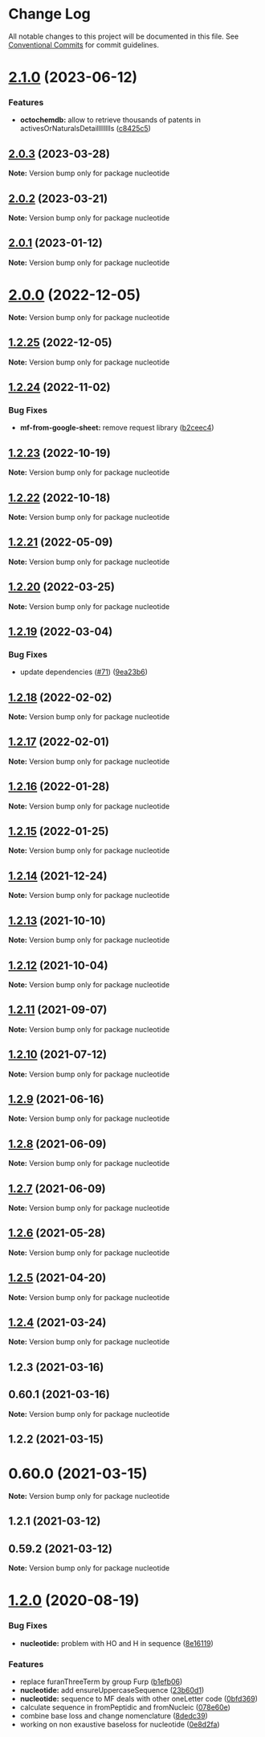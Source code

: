 # Change Log

All notable changes to this project will be documented in this file.
See [Conventional Commits](https://conventionalcommits.org) for commit guidelines.

# [2.1.0](https://github.com/cheminfo/mass-tools/compare/nucleotide@2.0.3...nucleotide@2.1.0) (2023-06-12)


### Features

* **octochemdb:** allow to retrieve thousands of patents in activesOrNaturalsDetailllllllls ([c8425c5](https://github.com/cheminfo/mass-tools/commit/c8425c591ced79f2f42342e7b1a9d6f684001a5b))





## [2.0.3](https://github.com/cheminfo/mass-tools/compare/nucleotide@2.0.2...nucleotide@2.0.3) (2023-03-28)

**Note:** Version bump only for package nucleotide





## [2.0.2](https://github.com/cheminfo/mass-tools/compare/nucleotide@2.0.1...nucleotide@2.0.2) (2023-03-21)

**Note:** Version bump only for package nucleotide





## [2.0.1](https://github.com/cheminfo/mass-tools/compare/nucleotide@2.0.0...nucleotide@2.0.1) (2023-01-12)

**Note:** Version bump only for package nucleotide





# [2.0.0](https://github.com/cheminfo/mass-tools/compare/nucleotide@1.2.25...nucleotide@2.0.0) (2022-12-05)

**Note:** Version bump only for package nucleotide

## [1.2.25](https://github.com/cheminfo/mass-tools/compare/nucleotide@1.2.24...nucleotide@1.2.25) (2022-12-05)

**Note:** Version bump only for package nucleotide

## [1.2.24](https://github.com/cheminfo/mass-tools/compare/nucleotide@1.2.23...nucleotide@1.2.24) (2022-11-02)

### Bug Fixes

- **mf-from-google-sheet:** remove request library ([b2ceec4](https://github.com/cheminfo/mass-tools/commit/b2ceec4a5826a5ec86af42631ed3680eb6efcc45))

## [1.2.23](https://github.com/cheminfo/mass-tools/compare/nucleotide@1.2.22...nucleotide@1.2.23) (2022-10-19)

**Note:** Version bump only for package nucleotide

## [1.2.22](https://github.com/cheminfo/mass-tools/compare/nucleotide@1.2.21...nucleotide@1.2.22) (2022-10-18)

**Note:** Version bump only for package nucleotide

## [1.2.21](https://github.com/cheminfo/mass-tools/compare/nucleotide@1.2.20...nucleotide@1.2.21) (2022-05-09)

**Note:** Version bump only for package nucleotide

## [1.2.20](https://github.com/cheminfo/mass-tools/compare/nucleotide@1.2.19...nucleotide@1.2.20) (2022-03-25)

**Note:** Version bump only for package nucleotide

## [1.2.19](https://github.com/cheminfo/mass-tools/compare/nucleotide@1.2.18...nucleotide@1.2.19) (2022-03-04)

### Bug Fixes

- update dependencies ([#71](https://github.com/cheminfo/mass-tools/issues/71)) ([9ea23b6](https://github.com/cheminfo/mass-tools/commit/9ea23b6683d32489b26b0f9abda97dc69fffaca3))

## [1.2.18](https://github.com/cheminfo/mass-tools/compare/nucleotide@1.2.17...nucleotide@1.2.18) (2022-02-02)

**Note:** Version bump only for package nucleotide

## [1.2.17](https://github.com/cheminfo/mass-tools/compare/nucleotide@1.2.16...nucleotide@1.2.17) (2022-02-01)

**Note:** Version bump only for package nucleotide

## [1.2.16](https://github.com/cheminfo/mass-tools/compare/nucleotide@1.2.15...nucleotide@1.2.16) (2022-01-28)

**Note:** Version bump only for package nucleotide

## [1.2.15](https://github.com/cheminfo/mass-tools/compare/nucleotide@1.2.14...nucleotide@1.2.15) (2022-01-25)

**Note:** Version bump only for package nucleotide

## [1.2.14](https://github.com/cheminfo/mass-tools/compare/nucleotide@1.2.13...nucleotide@1.2.14) (2021-12-24)

**Note:** Version bump only for package nucleotide

## [1.2.13](https://github.com/cheminfo/mass-tools/compare/nucleotide@1.2.12...nucleotide@1.2.13) (2021-10-10)

**Note:** Version bump only for package nucleotide

## [1.2.12](https://github.com/cheminfo/mass-tools/compare/nucleotide@1.2.11...nucleotide@1.2.12) (2021-10-04)

**Note:** Version bump only for package nucleotide

## [1.2.11](https://github.com/cheminfo/mass-tools/compare/nucleotide@1.2.10...nucleotide@1.2.11) (2021-09-07)

**Note:** Version bump only for package nucleotide

## [1.2.10](https://github.com/cheminfo/mass-tools/compare/nucleotide@1.2.9...nucleotide@1.2.10) (2021-07-12)

**Note:** Version bump only for package nucleotide

## [1.2.9](https://github.com/cheminfo/mass-tools/compare/nucleotide@1.2.8...nucleotide@1.2.9) (2021-06-16)

**Note:** Version bump only for package nucleotide

## [1.2.8](https://github.com/cheminfo/mass-tools/compare/nucleotide@1.2.7...nucleotide@1.2.8) (2021-06-09)

**Note:** Version bump only for package nucleotide

## [1.2.7](https://github.com/cheminfo/mass-tools/compare/nucleotide@1.2.6...nucleotide@1.2.7) (2021-06-09)

**Note:** Version bump only for package nucleotide

## [1.2.6](https://github.com/cheminfo/mass-tools/compare/nucleotide@1.2.5...nucleotide@1.2.6) (2021-05-28)

**Note:** Version bump only for package nucleotide

## [1.2.5](https://github.com/cheminfo/mass-tools/compare/nucleotide@1.2.4...nucleotide@1.2.5) (2021-04-20)

**Note:** Version bump only for package nucleotide

## [1.2.4](https://github.com/cheminfo/mass-tools/compare/nucleotide@1.2.3...nucleotide@1.2.4) (2021-03-24)

**Note:** Version bump only for package nucleotide

## 1.2.3 (2021-03-16)

## 0.60.1 (2021-03-16)

**Note:** Version bump only for package nucleotide

## 1.2.2 (2021-03-15)

# 0.60.0 (2021-03-15)

**Note:** Version bump only for package nucleotide

## 1.2.1 (2021-03-12)

## 0.59.2 (2021-03-12)

**Note:** Version bump only for package nucleotide

# [1.2.0](https://github.com/cheminfo/mass-tools/compare/nucleotide@1.1.5...nucleotide@1.2.0) (2020-08-19)

### Bug Fixes

- **nucleotide:** problem with HO and H in sequence ([8e16119](https://github.com/cheminfo/mass-tools/commit/8e161194d4f1c7e5a4aedf944a1cddccd430d4d7))

### Features

- replace furanThreeTerm by group Furp ([b1efb06](https://github.com/cheminfo/mass-tools/commit/b1efb061128833cd7d04772ed8f67102819e1f28))
- **nucleotide:** add ensureUppercaseSequence ([23b60d1](https://github.com/cheminfo/mass-tools/commit/23b60d17a50dcc8e32b064b07d762b87f7561e51))
- **nucleotide:** sequence to MF deals with other oneLetter code ([0bfd369](https://github.com/cheminfo/mass-tools/commit/0bfd3696527335b6696834210af710a8805c53cd))
- calculate sequence in fromPeptidic and fromNucleic ([078e60e](https://github.com/cheminfo/mass-tools/commit/078e60e593e77a253f54e330c999213f523129b0))
- combine base loss and change nomenclature ([8dedc39](https://github.com/cheminfo/mass-tools/commit/8dedc39b14655cc3f6e0016102eabe2b1373a7b0))
- working on non exaustive baseloss for nucleotide ([0e8d2fa](https://github.com/cheminfo/mass-tools/commit/0e8d2fa67ee33096091b1a245d21c213f3f4456b))
